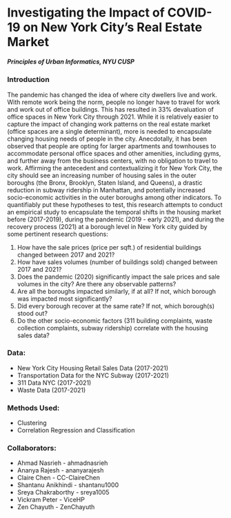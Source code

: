 # Investigating the Impact of COVID-19 on New York City’s Real Estate Market 
##### Principles of Urban Informatics, NYU CUSP

### Introduction
The pandemic has changed the idea of where city dwellers live and work. With remote work being the norm, people no longer have to travel for work and work out of office buildings. This has resulted in 33% devaluation of office spaces in New York City through 2021. While it is relatively easier to capture the impact of changing work patterns on the real estate market (office spaces are a single determinant), more is needed to encapsulate changing housing needs of people in the city. Anecdotally, it has been observed that people are opting for larger apartments and townhouses to accommodate personal office spaces and other amenities, including gyms, and further away from the business centers, with no obligation to travel to work. Affirming the antecedent and contextualizing it for New York City,  the city should see an increasing number of housing sales in the outer boroughs (the Bronx, Brooklyn, Staten Island, and Queens), a drastic reduction in subway ridership in Manhattan, and potentially increased socio-economic activities in the outer boroughs among other indicators. To quantifiably put these hypotheses to test, this research attempts to conduct an empirical study to encapsulate the temporal shifts in the housing market before (2017-2019), during the pandemic (2019 - early 2021), and during the recovery process (2021) at a borough level in New York city guided by some pertinent research questions:

1. How have the sale prices (price per sqft.) of residential buildings changed between 2017 and 2021?
2. How have sales volumes (number of buildings sold)  changed between 2017 and 2021? 
3. Does the pandemic (2020) significantly impact the sale prices and sale volumes in the city? Are there any observable patterns?
4. Are all the boroughs impacted similarly, if at all? If not, which borough was impacted most significantly?
5. Did every borough recover at the same rate? If not, which borough(s) stood out?
6. Do the other socio-economic factors (311 building complaints, waste collection complaints, subway ridership) correlate with the housing sales data?


### Data:
- New York City Housing Retail Sales Data (2017-2021) 
- Transportation Data for the NYC Subway (2017-2021) 
- 311 Data NYC (2017-2021)
- Waste Data (2017-2021)

### Methods Used:
- Clustering
- Correlation Regression and Classification 

### Collaborators:

- Ahmad Nasrieh - ahmadnasrieh
- Ananya Rajesh - ananyarajesh
- Claire Chen - CC-ClaireChen
- Shantanu Anikhindi - shantanu1000
- Sreya Chakraborthy - sreya1005
- Vickram Peter - ViceHP
- Zen Chayuth - ZenChayuth
